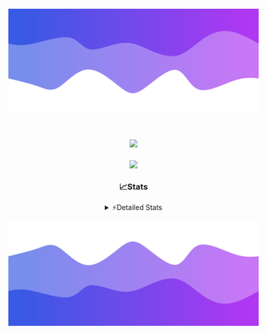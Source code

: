 ![Header](./header.png)
<div align="center">

<h1 align="center">
  <a href="https://git.io/typing-svg">
    <img src="https://readme-typing-svg.herokuapp.com/?lines=Hello,+There!+👋;This+is+chicho.;CEO+on+Hely+Development....;&center=true&size=25">
  </a>
</h1>
  
<p align="center">
  <img src="https://lanyard.cnrad.dev/api/852683595378196480" />
</p>

### 📈Stats
<details>
    <summary> ⚡Detailed Stats</summary>
    <br/>

<!--START_SECTION:waka-->
![Code Time](http://img.shields.io/badge/Code%20Time-242%20hrs%2054%20mins-blue)

![Profile Views](http://img.shields.io/badge/Profile%20Views-3-blue)

**🐱 My GitHub Data** 

> 📦 42.4 kB Used in GitHub's Storage 
 > 
> 🏆 22 Contributions in the Year 2023
 > 
> 🚫 Not Opted to Hire
 > 
> 📜 7 Public Repositories 
 > 
> 🔑 9 Private Repositories 
 > 
**I'm a Night 🦉** 

```text
🌞 Morning                15 commits          ██░░░░░░░░░░░░░░░░░░░░░░░   07.04 % 
🌆 Daytime                28 commits          ███░░░░░░░░░░░░░░░░░░░░░░   13.15 % 
🌃 Evening                105 commits         ████████████░░░░░░░░░░░░░   49.30 % 
🌙 Night                  65 commits          ████████░░░░░░░░░░░░░░░░░   30.52 % 
```
📅 **I'm Most Productive on Tuesday** 

```text
Monday                   13 commits          ██░░░░░░░░░░░░░░░░░░░░░░░   06.10 % 
Tuesday                  42 commits          █████░░░░░░░░░░░░░░░░░░░░   19.72 % 
Wednesday                42 commits          █████░░░░░░░░░░░░░░░░░░░░   19.72 % 
Thursday                 25 commits          ███░░░░░░░░░░░░░░░░░░░░░░   11.74 % 
Friday                   33 commits          ████░░░░░░░░░░░░░░░░░░░░░   15.49 % 
Saturday                 23 commits          ███░░░░░░░░░░░░░░░░░░░░░░   10.80 % 
Sunday                   35 commits          ████░░░░░░░░░░░░░░░░░░░░░   16.43 % 
```


📊 **This Week I Spent My Time On** 

```text
🕑︎ Time Zone: America/Argentina/Buenos_Aires

💬 Programming Languages: 
Python                   3 hrs 19 mins       █████████████░░░░░░░░░░░░   51.22 % 
C++                      1 hr 11 mins        █████░░░░░░░░░░░░░░░░░░░░   18.28 % 
HTML                     1 hr 2 mins         ████░░░░░░░░░░░░░░░░░░░░░   16.04 % 
SCSS                     36 mins             ██░░░░░░░░░░░░░░░░░░░░░░░   09.27 % 
C#                       12 mins             █░░░░░░░░░░░░░░░░░░░░░░░░   03.18 % 

🔥 Editors: 
VS Code                  4 hrs 59 mins       ███████████████████░░░░░░   76.66 % 
Visual Studio            1 hr 31 mins        ██████░░░░░░░░░░░░░░░░░░░   23.34 % 

🐱‍💻 Projects: 
Unknown Project          3 hrs 34 mins       ██████████████░░░░░░░░░░░   54.85 % 
pagina-1                 1 hr 15 mins        █████░░░░░░░░░░░░░░░░░░░░   19.28 % 
InfantryCheats           58 mins             ████░░░░░░░░░░░░░░░░░░░░░   14.94 % 
Hate                     19 mins             █░░░░░░░░░░░░░░░░░░░░░░░░   05.04 % 
FiveM                    10 mins             █░░░░░░░░░░░░░░░░░░░░░░░░   02.59 % 

💻 Operating System: 
Windows                  6 hrs 30 mins       █████████████████████████   100.00 % 
```

**I Mostly Code in JavaScript** 

```text
JavaScript               8 repos             █████████░░░░░░░░░░░░░░░░   36.36 % 
CSS                      3 repos             ███░░░░░░░░░░░░░░░░░░░░░░   13.64 % 
HTML                     2 repos             ██░░░░░░░░░░░░░░░░░░░░░░░   09.09 % 
C#                       2 repos             ██░░░░░░░░░░░░░░░░░░░░░░░   09.09 % 
Batchfile                1 repo              █░░░░░░░░░░░░░░░░░░░░░░░░   04.55 % 
```




 Last Updated on 01/08/2023 07:12:00 UTC
<!--END_SECTION:waka-->
</details>

![Footer](./footer.png)
